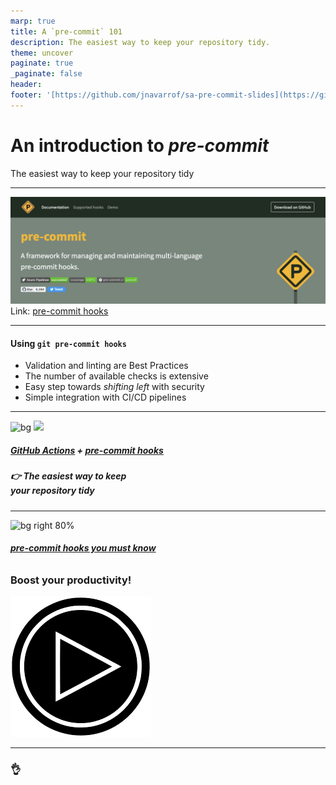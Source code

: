 ```yaml
---
marp: true
title: A `pre-commit` 101
description: The easiest way to keep your repository tidy.
theme: uncover
paginate: true
_paginate: false
header:
footer: '[https://github.com/jnavarrof/sa-pre-commit-slides](https://github.com/jnavarrof/sa-pre-commit-slides)'
---
```

# <!--fit--> An introduction to *pre-commit*
The easiest way to keep your repository tidy
<!-- ![w:400px top](assets/SA_Epic_Logo.jpeg) -->

---

<!-- _theme: default -->

![Marp 80%](assets/pre-commit.png)
Link: [pre-commit hooks](https://pre-commit.com/)

---
#### <!--fit--> Using `git pre-commit hooks`

* Validation and linting are Best Practices
* The number of available checks is extensive
* Easy step towards *shifting left* with security
* Simple integration with CI/CD pipelines

---

![bg](#123)
![](#fff)

##### <!--fit--> [GitHub Actions](https://github.com/actions) + [pre-commit hooks](https://pre-commit.com/)
##### <!--fit--> 👉 The easiest way to keep <br/> your repository tidy

---
<!-- footer: '' -->

![bg right 80%](https://miro.medium.com/max/508/1*SE_FC8cspNAz_pFojUEsTg.jpeg)

###### <!--fit-->  **[pre-commit hooks you must know](https://towardsdatascience.com/pre-commit-hooks-you-must-know-ff247f5feb7e)**

### Boost your productivity!

[![How to  h:1.5em](assets/play_icon.png)](https://towardsdatascience.com/pre-commit-hooks-you-must-know-ff247f5feb7e)

---
<!--
paginate: false
footer: ''
-->

### <!--fit--> :ok_hand:
